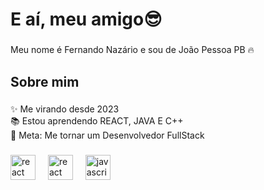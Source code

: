 <h1 align="left">E aí, meu amigo😎</h1>

###

<p align="left">Meu nome é Fernando Nazário e sou de João Pessoa PB 🔥</p>

###

<h2 align="left">Sobre mim</h2>

###

<p align="left">✨ Me virando desde 2023<br>📚 Estou aprendendo REACT, JAVA E C++<br>🎯 Meta: Me tornar um Desenvolvedor FullStack</p>

###

<div align="left">
  <img src="https://cdn.jsdelivr.net/gh/devicons/devicon/icons/html5/html5-original.svg" height="40" alt="react logo"  />
  <img width="12" />
  <img src="https://cdn.jsdelivr.net/gh/devicons/devicon/icons/css3/css3-original.svg" height="40" alt="react logo"  />
  <img width="12" />
  <img src="https://cdn.jsdelivr.net/gh/devicons/devicon/icons/javascript/javascript-original.svg" height="40" alt="javascript logo"  />
  <img width="12" />
</div>

###
